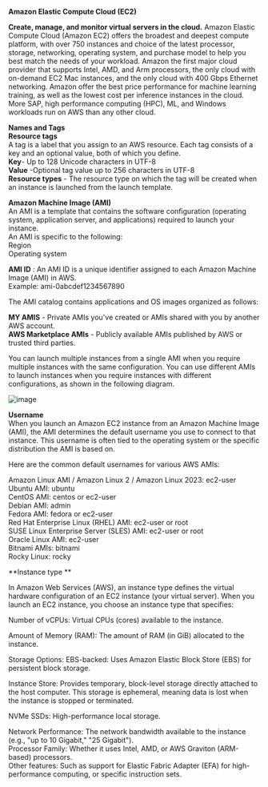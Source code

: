 **Amazon Elastic Compute Cloud (EC2)**

**Create, manage, and monitor virtual servers in the cloud.**
    Amazon Elastic Compute Cloud (Amazon EC2) offers the broadest and deepest compute platform, with over 750 instances and choice of the latest processor, storage, networking, operating system, and purchase model to help you best match the needs of your workload. Amazon the first major cloud provider that supports Intel, AMD, and Arm processors, the only cloud with on-demand EC2 Mac instances, and the only cloud with 400 Gbps Ethernet networking. Amazon offer the best price performance for machine learning training, as well as the lowest cost per inference instances in the cloud. More SAP, high performance computing (HPC), ML, and Windows workloads run on AWS than any other cloud.

**Names and Tags**  
    **Resource tags**  
        A tag is a label that you assign to an AWS resource. Each tag consists of a key and an optional value, both of which you define.  
    **Key**- Up to 128 Unicode characters in UTF-8  
    **Value** -Optional tag value up to 256 characters in UTF-8  
    **Resource types** - The resource type on which the tag will be created when an instance is launched from the launch template.  
    
   **Amazon Machine Image (AMI)**  
   An AMI is a template that contains the software configuration (operating system, application server, and applications) required to launch your instance.  
   An AMI is specific to the following:  
     Region  
     Operating system
   
   **AMI ID** : An AMI ID is a unique identifier assigned to each Amazon Machine Image (AMI) in AWS.  
   Example: ami-0abcdef1234567890
  
  The AMI catalog contains applications and OS images organized as follows:  

    
**MY AMIS** - Private AMIs you've created or AMIs shared with you by another AWS account.  
**AWS Marketplace AMIs** - Publicly available AMIs published by AWS or trusted third parties.  
  
  You can launch multiple instances from a single AMI when you require multiple instances with the same configuration. You can use different AMIs to launch instances when you require instances with different configurations, as shown in the following diagram.

![image](https://github.com/user-attachments/assets/18e00723-dff0-46ed-bec4-9d0dd9565920)  

**Username**  
When you launch an Amazon EC2 instance from an Amazon Machine Image (AMI), the AMI determines the default username you use to connect to that instance. This username is often tied to the operating system or the specific distribution the AMI is based on.

Here are the common default usernames for various AWS AMIs:

Amazon Linux AMI / Amazon Linux 2 / Amazon Linux 2023: ec2-user  
Ubuntu AMI: ubuntu  
CentOS AMI: centos or ec2-user  
Debian AMI: admin  
Fedora AMI: fedora or ec2-user  
Red Hat Enterprise Linux (RHEL) AMI: ec2-user or root  
SUSE Linux Enterprise Server (SLES) AMI: ec2-user or root  
Oracle Linux AMI: ec2-user  
Bitnami AMIs: bitnami  
Rocky Linux: rocky   


**Instance type **   

In Amazon Web Services (AWS), an instance type defines the virtual hardware configuration of an EC2 instance (your virtual server). When you launch an EC2 instance, you choose an instance type that specifies:

Number of vCPUs: Virtual CPUs (cores) available to the instance.  

Amount of Memory (RAM): The amount of RAM (in GiB) allocated to the instance.  

Storage Options:
EBS-backed: Uses Amazon Elastic Block Store (EBS) for persistent block storage.  

Instance Store: Provides temporary, block-level storage directly attached to the host computer. This storage is ephemeral, meaning data is lost when the instance is stopped or terminated.  

NVMe SSDs: High-performance local storage.  

Network Performance: The network bandwidth available to the instance (e.g., "up to 10 Gigabit," "25 Gigabit").  
Processor Family: Whether it uses Intel, AMD, or AWS Graviton (ARM-based) processors.  
Other features: Such as support for Elastic Fabric Adapter (EFA) for high-performance computing, or specific instruction sets. 


